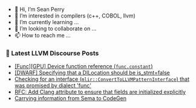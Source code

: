 - 👋 Hi, I’m Sean Perry
- 👀 I’m interested in compilers (c++, COBOL, llvm)
- 🌱 I’m currently learning ...
- 💞️ I’m looking to collaborate on ...
- 📫 How to reach me ...

<!---
s66perry/s66perry is a ✨ special ✨ repository because its `README.md` (this file) appears on your GitHub profile.
You can click the Preview link to take a look at your changes.
--->
### 📕 Latest LLVM Discourse Posts

<!-- DISCOURSE-LLVM:START -->
- [[Func][GPU] Device function reference &lpar;`func.constant`&rpar;](https://discourse.llvm.org/t/func-gpu-device-function-reference-func-constant/80785#post_2)
- [[DWARF] Specifying that a DILocation should be is_stmt=false](https://discourse.llvm.org/t/dwarf-specifying-that-a-dilocation-should-be-is-stmt-false/81115#post_2)
- [Checking for an interface &lpar;`mlir::ConvertToLLVMPatternInterface`&rpar; that was promised by dialect &#39;func&#39;](https://discourse.llvm.org/t/checking-for-an-interface-mlir-converttollvmpatterninterface-that-was-promised-by-dialect-func/81123#post_2)
- [RFC: Add Clang attribute to ensure that fields are initialized explicitly](https://discourse.llvm.org/t/rfc-add-clang-attribute-to-ensure-that-fields-are-initialized-explicitly/80626?page=2#post_23)
- [Carrying information from Sema to CodeGen](https://discourse.llvm.org/t/carrying-information-from-sema-to-codegen/81137#post_1)
<!-- DISCOURSE-LLVM:END -->
